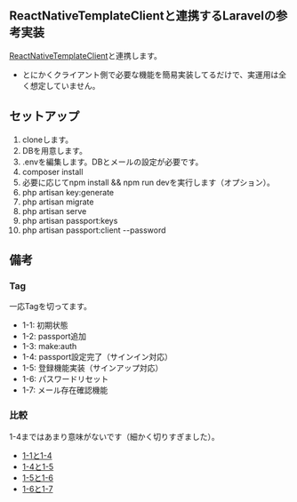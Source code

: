 ## ReactNativeTemplateClientと連携するLaravelの参考実装

[ReactNativeTemplateClient](https://github.com/eizaburo/ReactNativeTemplateClient/tree/withLaravel)と連携します。

* とにかくクライアント側で必要な機能を簡易実装してるだけで、実運用は全く想定していません。

## セットアップ

1. cloneします。
1. DBを用意します。
1. .envを編集します。DBとメールの設定が必要です。
1. composer install
1. 必要に応じてnpm install && npm run devを実行します（オプション）。
1. php artisan key:generate
1. php artisan migrate
1. php artisan serve
1. php artisan passport:keys
1. php artisan passport:client --password

## 備考

### Tag

一応Tagを切ってます。

* 1-1: 初期状態
* 1-2: passport追加
* 1-3: make:auth
* 1-4: passport設定完了（サインイン対応）
* 1-5: 登録機能実装（サインアップ対応）
* 1-6: パスワードリセット
* 1-7: メール存在確認機能

### 比較

1-4まではあまり意味がないです（細かく切りすぎました）。

* [1-1と1-4](https://github.com/eizaburo/ReactNativeTemplateClient/compare/77e49e4a96c67ed5913513617916e6e1c2a2a5a3...59ce573a095648df6f18fd78eeda57ab72d55452)
* [1-4と1-5](https://github.com/eizaburo/ReactNativeTemplateClient/compare/59ce573a095648df6f18fd78eeda57ab72d55452...33c1a30138016523a1c0f5401e98659f17e69eba)
* [1-5と1-6](https://github.com/eizaburo/ReactNativeTemplateClient/compare/33c1a30138016523a1c0f5401e98659f17e69eba...1488208c6fad8f82090bb9771ce8ca3614a0c76f)
* [1-6と1-7](https://github.com/eizaburo/ReactNativeTemplateClient/compare/1488208c6fad8f82090bb9771ce8ca3614a0c76f...ce044770df5d231efdbba5ff241888695831836e)
